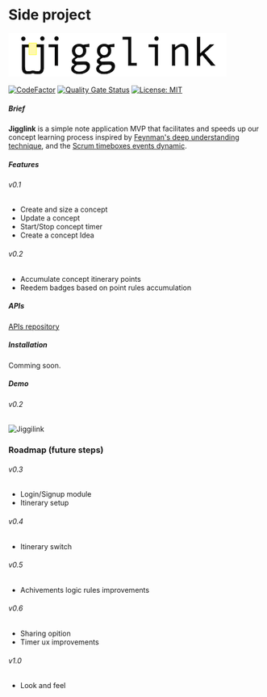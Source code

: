 
# Side project

![Jiggilink](logo.png "Jiggilink")

[![CodeFactor](https://www.codefactor.io/repository/github/plopezgit/jigglink/badge)](https://www.codefactor.io/repository/github/plopezgit/jigglink) [![Quality Gate Status](https://sonarcloud.io/api/project_badges/measure?project=plopezgit_Jigglink&metric=alert_status)](https://sonarcloud.io/summary/new_code?id=plopezgit_Jigglink) [![License: MIT](https://img.shields.io/badge/License-MIT-blue.svg)](https://opensource.org/licenses/MIT)

##### Brief
**Jigglink** is a simple note application MVP that facilitates and speeds up our concept learning process inspired by [Feynman's deep understanding technique](https://fs.blog/feynman-technique/), and the [Scrum timeboxes events dynamic](https://www.scrum.org/forum/scrum-forum/7242/time-boxed-events).

##### Features

###### v0.1

- Create and size a concept
- Update a concept
- Start/Stop concept timer
- Create a concept Idea

###### v0.2

- Accumulate concept itinerary points
- Reedem badges based on point rules accumulation


##### APIs 

[APIs repository](https://github.com/plopezgit/Jigglink-API)


##### Installation 

Comming soon.


##### Demo 

###### v0.2

![Jiggilink](home_v0.2.gif "Jiggilink")



### Roadmap (future steps)

###### v0.3
- Login/Signup module
- Itinerary setup

###### v0.4
- Itinerary switch

###### v0.5
- Achivements logic rules improvements

###### v0.6
- Sharing opition
- Timer ux improvements

###### v1.0
- Look and feel


